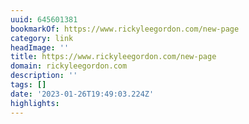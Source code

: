 ```yaml
---
uuid: 645601381
bookmarkOf: https://www.rickyleegordon.com/new-page
category: link
headImage: ''
title: https://www.rickyleegordon.com/new-page
domain: rickyleegordon.com
description: ''
tags: []
date: '2023-01-26T19:49:03.224Z'
highlights: 
---
```



